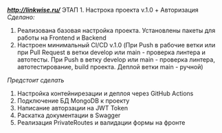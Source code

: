 ***http://linkwise.ru/***
ЭТАП 1. Настрока проекта v.1.0 + Авторизация
*Сделано:*
1. Реализована базовая настройка проекта. Установлены пакеты для работы на Frontend и Backend
2. Настроен минимальный CI/CD v.1.0 (При Push в рабочие ветки или при Pull Request в ветки develop или main - проверка линтера и автотесты. При Push в ветку develop или main - проверка линтера, автотестирование, build проекта. Деплой ветки main - ручной)

*Предстоит сделать* 
1. Настройка контейнирезации и деплоя через GitHub Actions
2. Подключение БД MongoDB к проекту
3. Написание авторзации на JWT Token
4. Раскатка документации в Swagger
5. Реализация PrivateRoutes и валидации формы на фронте
   
